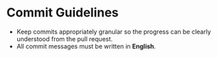 # Commit Guidelines

- Keep commits appropriately granular so the progress can be clearly understood from the pull request.  
- All commit messages must be written in **English**.
